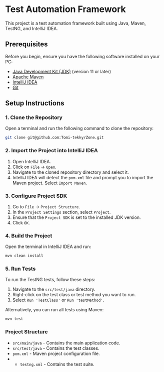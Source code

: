 # Test Automation Framework

This project is a test automation framework built using Java, Maven, TestNG, and IntelliJ IDEA.

## Prerequisites

Before you begin, ensure you have the following software installed on your PC:

- [Java Development Kit (JDK)](https://www.oracle.com/java/technologies/javase-jdk11-downloads.html) (version 11 or later)
- [Apache Maven](https://maven.apache.org/install.html)
- [IntelliJ IDEA](https://www.jetbrains.com/idea/download/)
- [Git](https://git-scm.com/downloads)

## Setup Instructions

### 1. Clone the Repository

Open a terminal and run the following command to clone the repository:

```sh
git clone git@github.com:Tomi-tekky/Zone.git
```

### 2. Import the Project into IntelliJ IDEA

1. Open IntelliJ IDEA.
2. Click on `File` -> `Open`.
3. Navigate to the cloned repository directory and select it.
4. IntelliJ IDEA will detect the `pom.xml` file and prompt you to import the Maven project. Select `Import Maven`.

### 3. Configure Project SDK

1. Go to `File` -> `Project Structure`.
2. In the `Project Settings` section, select `Project`.
3. Ensure that the `Project SDK` is set to the installed JDK version.
4. Click `OK`.

### 4. Build the Project

Open the terminal in IntelliJ IDEA and run:

```sh
mvn clean install
```

### 5. Run Tests

To run the TestNG tests, follow these steps:

1. Navigate to the `src/test/java` directory.
2. Right-click on the test class or test method you want to run.
3. Select `Run 'TestClass'` or `Run 'testMethod'`.

Alternatively, you can run all tests using Maven:

```sh
mvn test
```

### Project Structure

- `src/main/java` - Contains the main application code.
- `src/test/java` - Contains the test classes.
- `pom.xml` - Maven project configuration file.
- - `testng.xml` - Contains the test suite.
